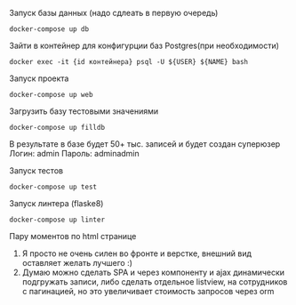 Запуск базы данных (надо сдлеать в первую очередь)

    docker-compose up db

Зайти в контейнер для конфигурции баз Postgres(при необходимости)

    docker exec -it {id контейнера} psql -U ${USER} ${NAME} bash

Запуск проекта

    docker-compose up web

Загрузить базу тестовыми значениями

    docker-compose up filldb

В результате в базе будет 50+ тыс. записей и будет создан суперюзер
Логин: admin
Пароль: adminadmin


Запуск тестов

    docker-compose up test

Запуск линтера (flaske8)

    docker-compose up linter


Пару моментов по html странице

1) Я просто не очень силен во фронте и верстке, внешний вид оставляет желать лучшего :)
2) Думаю можно сделать SPA и через компоненту и ajax динамически подгружать записи, либо сделать отдельное listview, на сотрудников с пагинацией, но это увеличивает стоимость запросов через orm